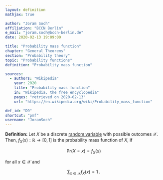 ```yaml
---
layout: definition
mathjax: true

author: "Joram Soch"
affiliation: "BCCN Berlin"
e_mail: "joram.soch@bccn-berlin.de"
date: 2020-02-13 19:09:00

title: "Probability mass function"
chapter: "General Theorems"
section: "Probability theory"
topic: "Probability functions"
definition: "Probability mass function"

sources:
  - authors: "Wikipedia"
    year: 2020
    title: "Probability mass function"
    in: "Wikipedia, the free encyclopedia"
    pages: "retrieved on 2020-02-13"
    url: "https://en.wikipedia.org/wiki/Probability_mass_function"

def_id: "D9"
shortcut: "pmf"
username: "JoramSoch"
---
```



**Definition:** Let $X$ be a discrete [random variable](/D/rvar) with possible outcomes $\mathcal{X}$. Then, $f_X(x): \mathbb{R} \to [0,1]$ is the probability mass function of $X$, if

$$ \label{eq:pmf-def-s1}
\mathrm{Pr}(X = x) = f_X(x)
$$

for all $x \in \mathcal{X}$ and

$$ \label{eq:pmf-def-s2}
\sum_{x \in \mathcal{X}} f_X(x) = 1 \; .
$$